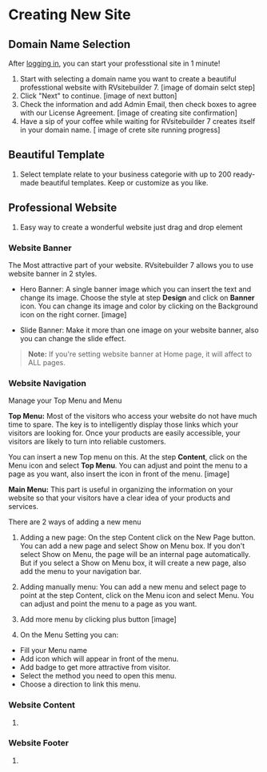 # Creating New Site

## Domain Name Selection
After [logging in](https://github.com/rvsitebuilder/user-docs/blob/7.1/en/overview.md#login-system_), you can start your professtional site in 1 minute!
1. Start with selecting a domain name you want to create a beautiful professtional website with RVsitebuilder 7.
[image of domain selct step]
1. Click "Next" to continue.
[image of next button]
1. Check the information and add Admin Email, then check boxes to agree with our License Agreement.
[image of creating site confirmation]
1. Have a sip of your coffee while waiting for RVsitebuilder 7 creates itself in your domain name.
[ image of crete site running progress]

## Beautiful Template
1. Select template relate to your business categorie with up to 200 ready-made beautiful templates. Keep or customize as you like.


## Professional Website
1. Easy way to create a wonderful website just drag and drop element 

### Website Banner
The Most attractive part of your website. RVsitebuilder 7 allows you to use website banner in 2 styles.
- Hero Banner: A single banner image which you can insert the text and change its image. Choose the style at step **Design** and click on **Banner** icon. You can change its image and color by clicking on the Background icon on the right corner. [image]

- Slide Banner: Make it more than one image on your website banner, also you can change the slide effect.
> **Note:** If you're setting website banner at Home page, it will affect to ALL pages. 

### Website Navigation
Manage your Top Menu and Menu

**Top Menu:** Most of the visitors who access your website do not have much time to spare. The key is to intelligently display those links which your visitors are looking for. Once your products are easily accessible, your visitors are likely to turn into reliable customers.

You can insert a new Top menu on this. At the step **Content**, click on the Menu icon and select **Top Menu**. You can adjust and point the menu to a page as you want, also insert the icon in front of the menu. [image]

**Main Menu:** This part is useful in organizing the information on your website so that your visitors have a clear idea of your products and services.

There are 2 ways of adding a new menu

1. Adding a new page: On the step Content click on the New Page button. You can add a new page and select Show on Menu box. If you don't select Show on Menu, the page will be an internal page automatically. But if you select a Show on Menu box, it will create a new page, also add the menu to your navigation bar.
1. Adding manually menu: You can add a new menu and select page to point at the step Content, click on the Menu icon and select Menu. You can adjust and point the menu to a page as you want. 




1. Add more menu by clicking plus button [image]
1. On the Menu Setting you can:

- Fill your Menu name
- Add icon which will appear in front of the menu.
- Add badge to get more attractive from visitor.
- Select the method you need to open this menu.
- Choose a direction to link this menu.

### Website Content
1.
### Website Footer
1.


